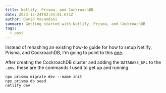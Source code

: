```yaml
---
title: Netlify, Prisma, and CockroachDB
date: 2023-12-24T02:54:01.671Z
author: David Vasandani
summary: Getting started with Netlify, Prisma, and CockroachDB
tags:
  - post
---
```

Instead of rehashing an existing how-to guide for how to setup Netlify, Prisma, and CockroachDB, I'm going to point to this [one](https://github.com/cockroachdb/cockroachdb-typescript).

After creating the CockroachDB cluster and adding the `DATABASE_URL` to the `.env`, these are the commands I used to get up and running:
```
npx prisma migrate dev --name init
npx prisma db seed
netlify dev
```